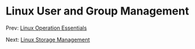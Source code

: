 # Linux User and Group Management

Prev: [Linux Operation Essentials](./2_linux_operation_essentials.md)  




 
Next: [Linux Storage Management](./4_linux_storage_management.md)  